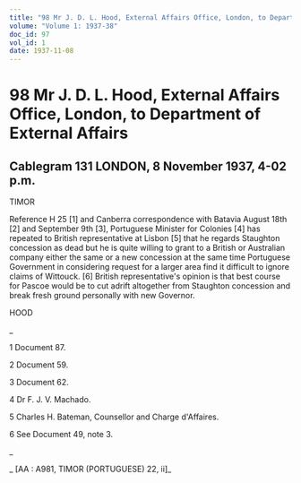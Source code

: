 ```yaml
---
title: "98 Mr J. D. L. Hood, External Affairs Office, London, to Department of External Affairs"
volume: "Volume 1: 1937-38"
doc_id: 97
vol_id: 1
date: 1937-11-08
---
```


# 98 Mr J. D. L. Hood, External Affairs Office, London, to Department of External Affairs

## Cablegram 131 LONDON, 8 November 1937, 4-02 p.m.

TIMOR

Reference H 25 [1] and Canberra correspondence with Batavia August 18th [2] and September 9th [3], Portuguese Minister for Colonies [4] has repeated to British representative at Lisbon [5] that he regards Staughton concession as dead but he is quite willing to grant to a British or Australian company either the same or a new concession at the same time Portuguese Government in considering request for a larger area find it difficult to ignore claims of Wittouck. [6] British representative's opinion is that best course for Pascoe would be to cut adrift altogether from Staughton concession and break fresh ground personally with new Governor.

HOOD

_

1 Document 87.

2 Document 59.

3 Document 62.

4 Dr F. J. V. Machado.

5 Charles H. Bateman, Counsellor and Charge d'Affaires.

6 See Document 49, note 3.

_

_ [AA : A981, TIMOR (PORTUGUESE) 22, ii]_

